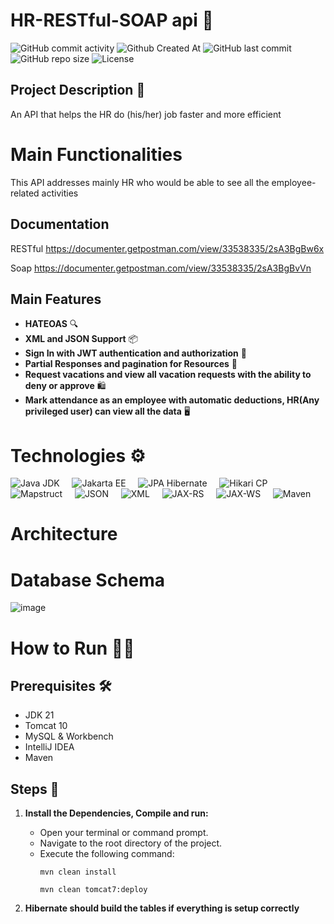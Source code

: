 
# HR-RESTful-SOAP api 🚪
![GitHub commit activity](https://img.shields.io/github/commit-activity/t/Hakugami/REST-SOAP-HR-Management-API) 
![Github Created At](https://img.shields.io/github/created-at/Hakugami/REST-SOAP-HR-Management-API)
![GitHub last commit](https://img.shields.io/github/last-commit/Hakugami/REST-SOAP-HR-Management-API) 
![GitHub repo size](https://img.shields.io/github/repo-size/Hakugami/REST-SOAP-HR-Management-API)
![License](https://img.shields.io/github/license/Hakugami/REST-SOAP-HR-Management-API)

## Project Description 📝
An API that helps the HR do (his/her) job faster and more efficient



# Main Functionalities
This API addresses mainly HR who would be able to see all the employee-related activities

## Documentation
RESTful
https://documenter.getpostman.com/view/33538335/2sA3BgBw6x

Soap
https://documenter.getpostman.com/view/33538335/2sA3BgBvVn

## Main Features

- **HATEOAS** 🔍
- **XML and JSON Support** 📦
- **Sign In with JWT authentication and authorization** 🔐
- **Partial Responses and pagination for Resources** 👤
- **Request vacations and view all vacation requests with the ability to deny or approve** 🛍️
- **Mark attendance as an employee with automatic deductions, HR(Any privileged user) can view all the data** 🖥



# Technologies ⚙️

![Java JDK](https://img.shields.io/badge/Java%20JDK-21-blue?style=for-the-badge&logo=java)&nbsp;&nbsp;&nbsp;&nbsp;
![Jakarta EE](https://img.shields.io/badge/Jakarta%20EE-10-blue?style=for-the-badge&logo=eclipse&logoColor=white)&nbsp;&nbsp;&nbsp;&nbsp;
![JPA Hibernate](https://img.shields.io/badge/JPA%20Hibernate-blue?style=for-the-badge&logo=hibernate)&nbsp;&nbsp;&nbsp;&nbsp;
![Hikari CP](https://img.shields.io/badge/Hikari%20CP-blue?style=for-the-badge&logo=java&logoColor=white)&nbsp;&nbsp;&nbsp;&nbsp;
![Mapstruct](https://img.shields.io/badge/Mapstruct-blue?style=for-the-badge&logo=java&logoColor=white)&nbsp;&nbsp;&nbsp;&nbsp;
![JSON](https://img.shields.io/badge/JSON-blue?style=for-the-badge&logo=json)&nbsp;&nbsp;&nbsp;&nbsp;
![XML](https://img.shields.io/badge/XML-blue?style=for-the-badge&logo=XML)&nbsp;&nbsp;&nbsp;&nbsp;
![JAX-RS](https://img.shields.io/badge/JAX-RS-blue?style=for-the-badge&logo=JAX-RS)&nbsp;&nbsp;&nbsp;&nbsp;
![JAX-WS](https://img.shields.io/badge/JAX-WS-blue?style=for-the-badge&logo=JAX-WS)&nbsp;&nbsp;&nbsp;&nbsp;
![Maven](https://img.shields.io/badge/Maven-blue?style=for-the-badge&logo=apache)

# Architecture


# Database Schema
![image](https://github.com/Hakugami/REST-SOAP-HR-Management-API/assets/62517820/58829ed2-fc7f-457a-85c2-bcf47596515e)


# How to Run 🏃‍♂️
## Prerequisites 🛠️

- JDK 21
- Tomcat 10
- MySQL & Workbench
- IntelliJ IDEA
- Maven

## Steps 📝

1. **Install the Dependencies, Compile and run:**
    - Open your terminal or command prompt.
    - Navigate to the root directory of the project.
    - Execute the following command:
      ```
      mvn clean install
      ```
       ```
      mvn clean tomcat7:deploy
      ```
      
  2. **Hibernate should build the tables if everything is setup correctly**









